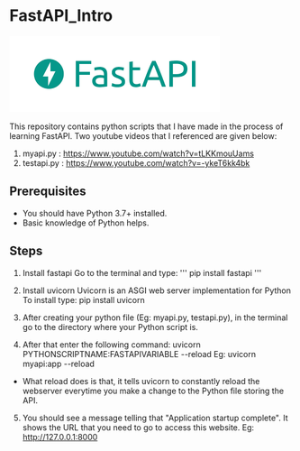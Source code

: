 # FastAPI_Intro

![FastAPI Image](FastAPI.png)

This repository contains python scripts that I have made in the process of learning FastAPI.
Two youtube videos that I referenced are given below:

1. myapi.py     : https://www.youtube.com/watch?v=tLKKmouUams  
2. testapi.py   : https://www.youtube.com/watch?v=-ykeT6kk4bk

## Prerequisites

* You should have Python 3.7+ installed.
* Basic knowledge of Python helps.

## Steps

1. Install fastapi
Go to the terminal and type:
'''
pip install fastapi
'''

2. Install uvicorn
Uvicorn is an ASGI web server implementation for Python
To install type:
pip install uvicorn

3. After creating your python file (Eg: myapi.py, testapi.py), in the terminal go to the directory where your Python script is.

4. After that enter the following command:
uvicorn PYTHONSCRIPTNAME:FASTAPIVARIABLE --reload
Eg: uvicorn myapi:app --reload
* What reload does is that, it tells uvicorn to constantly reload the webserver everytime you make a change to the Python file storing the API.

5. You should see a message telling that "Application startup complete". 
It shows the URL that you need to go to access this website.
Eg: http://127.0.0.1:8000
